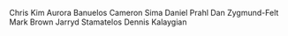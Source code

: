   Chris Kim
Aurora Banuelos
Cameron Sima
Daniel Prahl
Dan Zygmund-Felt
Mark Brown
Jarryd Stamatelos
Dennis Kalaygian

